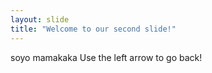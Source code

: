 ```yaml
---
layout: slide
title: "Welcome to our second slide!"
---
```

soyo mamakaka
Use the left arrow to go back!
